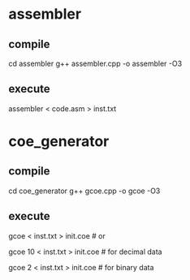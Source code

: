 # assembler
## compile 
cd assembler
g++ assembler.cpp -o assembler -O3
## execute
assembler < code.asm > inst.txt

# coe_generator
## compile
cd coe_generator
g++ gcoe.cpp -o gcoe -O3
## execute
gcoe < inst.txt > init.coe    \# or

gcoe 10 < inst.txt > init.coe \# for decimal data



gcoe 2 < inst.txt > init.coe \# for binary data
